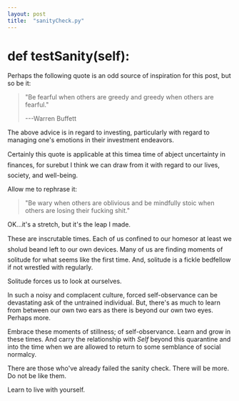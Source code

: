 ```yaml
---
layout: post
title:  "sanityCheck.py"
---
```


# def testSanity(self):

Perhaps the following quote is an odd source of inspiration for this post, but so be it:

> "Be fearful when others are greedy and greedy when others are fearful."
>
> ---Warren Buffett

The above advice is in regard to investing, particularly with regard to managing one's emotions in their investment endeavors.

Certainly this quote is applicable at this time&#151;a time of abject uncertainty in finances, for sure&#151;but I think we can draw from it with regard to our lives, society, and well-being.

Allow me to rephrase it:

> "Be wary when others are oblivious and be mindfully stoic when others are losing their fucking shit."

OK...it's a stretch, but it's the leap I made.

These are inscrutable times. Each of us confined to our homes&#151;or at least we sholud be&#151;and left to our own devices. Many of us are finding moments of solitude for what seems like the first time. And, solitude is a fickle bedfellow if not wrestled with regularly. 

Solitude forces us to look at ourselves. 

In such a noisy and complacent culture, forced self-observance can be devastating ask of the untrained individual. But, there's as much to learn from between our own two ears as there is beyond our own two eyes. Perhaps more.

Embrace these moments of stillness; of self-observance. Learn and grow in these times. And carry the relationship with _Self_ beyond this quarantine and into the time when we are allowed to return to some semblance of social normalcy. 

There are those who've already failed the sanity check. There will be more. Do not be like them.

Learn to live with yourself.
